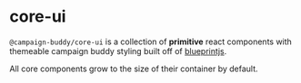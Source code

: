 # core-ui

`@campaign-buddy/core-ui` is a collection of **primitive** react components with themeable campaign buddy styling built off of [blueprintjs](https://blueprintjs.com/).

All core components grow to the size of their container by default.
